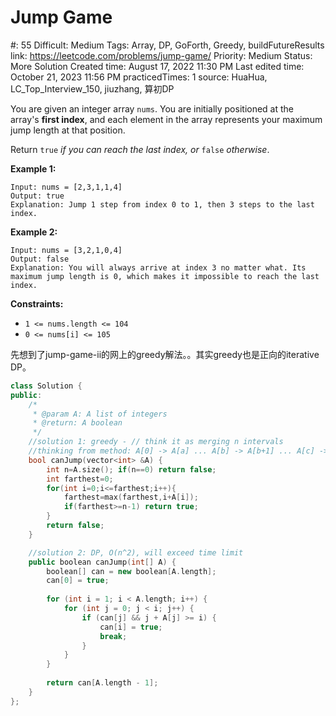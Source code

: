 # Jump Game

#: 55
Difficult: Medium
Tags: Array, DP, GoForth, Greedy, buildFutureResults
link: https://leetcode.com/problems/jump-game/
Priority: Medium
Status: More Solution
Created time: August 17, 2022 11:30 PM
Last edited time: October 21, 2023 11:56 PM
practicedTimes: 1
source: HuaHua, LC_Top_Interview_150, jiuzhang, 算初DP

You are given an integer array `nums`. You are initially positioned at the array's **first index**, and each element in the array represents your maximum jump length at that position.

Return `true` *if you can reach the last index, or* `false` *otherwise*.

**Example 1:**

```
Input: nums = [2,3,1,1,4]
Output: true
Explanation: Jump 1 step from index 0 to 1, then 3 steps to the last index.

```

**Example 2:**

```
Input: nums = [3,2,1,0,4]
Output: false
Explanation: You will always arrive at index 3 no matter what. Its maximum jump length is 0, which makes it impossible to reach the last index.

```

**Constraints:**

- `1 <= nums.length <= 104`
- `0 <= nums[i] <= 105`

先想到了jump-game-ii的网上的greedy解法。。其实greedy也是正向的iterative DP。

```cpp
class Solution {
public:
    /*
     * @param A: A list of integers
     * @return: A boolean
     */
    //solution 1: greedy - // think it as merging n intervals
    //thinking from method: A[0] -> A[a] ... A[b] -> A[b+1] ... A[c] -> ...
    bool canJump(vector<int> &A) {
        int n=A.size(); if(n==0) return false;
        int farthest=0;
        for(int i=0;i<=farthest;i++){
            farthest=max(farthest,i+A[i]);
            if(farthest>=n-1) return true;
        }
        return false;
    }

    //solution 2: DP, O(n^2), will exceed time limit
    public boolean canJump(int[] A) {
        boolean[] can = new boolean[A.length];
        can[0] = true;
        
        for (int i = 1; i < A.length; i++) {
            for (int j = 0; j < i; j++) {
                if (can[j] && j + A[j] >= i) {
                    can[i] = true;
                    break;
                }
            }
        }
        
        return can[A.length - 1];
    }
};
```